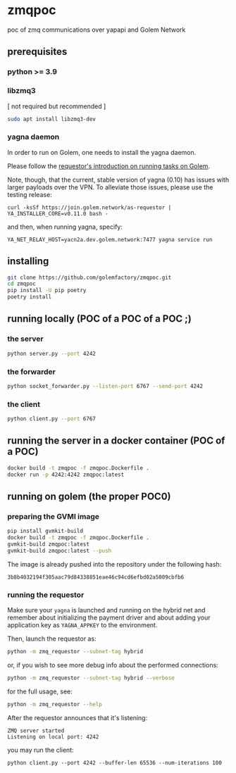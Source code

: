 # zmqpoc
poc of zmq communications over yapapi and Golem Network

## prerequisites

### python >= 3.9

### libzmq3

[ not required but recommended ]

```bash
sudo apt install libzmq3-dev
```

### yagna daemon

In order to run on Golem, one needs to install the yagna daemon.

Please follow the [requestor's introduction on running tasks on Golem](https://handbook.golem.network/requestor-tutorials/flash-tutorial-of-requestor-development).

Note, though, that the current, stable version of yagna (0.10) has issues with larger
payloads over the VPN. To alleviate those issues, please use the testing release:

```
curl -ksSf https://join.golem.network/as-requestor | YA_INSTALLER_CORE=v0.11.0 bash -
```

and then, when running yagna, specify:

```
YA_NET_RELAY_HOST=yacn2a.dev.golem.network:7477 yagna service run
```


## installing

```bash
git clone https://github.com/golemfactory/zmqpoc.git
cd zmqpoc
pip install -U pip poetry
poetry install
```

## running locally (POC of a POC of a POC ;)

### the server

```bash
python server.py --port 4242
```

### the forwarder

```bash
python socket_forwarder.py --listen-port 6767 --send-port 4242
```

### the client

```bash
python client.py --port 6767
```

## running the server in a docker container (POC of a POC)

```bash
docker build -t zmqpoc -f zmqpoc.Dockerfile .
docker run -p 4242:4242 zmqpoc:latest
```

## running on golem (the proper POC0)

### preparing the GVMI image

```bash
pip install gvmkit-build
docker build -t zmqpoc -f zmqpoc.Dockerfile .
gvmkit-build zmqpoc:latest
gvmkit-build zmqpoc:latest --push
```

The image is already pushed into the repository under the following hash:

```
3b8b4032194f305aac79d84338851eae46c94cd6efbd02a5009cbfb6
```

### running the requestor

Make sure your `yagna` is launched and running on the hybrid net and remember about
initializing the payment driver and about adding your application key as 
`YAGNA_APPKEY` to the environment.

Then, launch the requestor as:

```bash
python -m zmq_requestor --subnet-tag hybrid
```

or, if you wish to see more debug info about the performed connections:

```bash
python -m zmq_requestor --subnet-tag hybrid --verbose
```

for the full usage, see:

```bash
python -m zmq_requestor --help
```

After the requestor announces that it's listening:

```
ZMQ server started
Listening on local port: 4242
```

you may run the client:

```
python client.py --port 4242 --buffer-len 65536 --num-iterations 100
```
